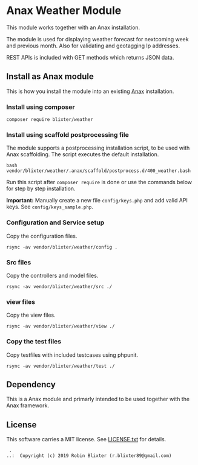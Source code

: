 # Anax Weather Module

This module works together with an Anax installation.

The module is used for displaying weather forecast for nextcoming week and previous month.
Also for validating and geotagging Ip addresses.

REST APIs is included with GET methods which returns JSON data.

## Install as Anax module

This is how you install the module into an existing [Anax](https://packagist.org/packages/anax/anax-ramverk1-me) installation.

### Install using composer

```
composer require blixter/weather
```

### Install using scaffold postprocessing file

The module supports a postprocessing installation script, to be used with Anax scaffolding. The script executes the default installation.

```
bash vendor/blixter/weather/.anax/scaffold/postprocess.d/400_weather.bash
```

Run this script after `composer require` is done or use the commands below for step by step installation.

**Important:** Manually create a new file `config/keys.php` and add valid API keys. See `config/keys_sample.php`.

### Configuration and Service setup

Copy the configuration files.
```
rsync -av vendor/blixter/weather/config .
```

### Src files

Copy the controllers and model files.

```
rsync -av vendor/blixter/weather/src ./
```

### view files

Copy the view files.

```
rsync -av vendor/blixter/weather/view ./
```

### Copy the test files

Copy testfiles with included testcases using phpunit.

```
rsync -av vendor/blixter/weather/test ./
```

## Dependency

This is a Anax module and primarly intended to be used together with the Anax framework.

## License

This software carries a MIT license. See [LICENSE.txt](LICENSE.txt) for details.

```
 .
..:  Copyright (c) 2019 Robin Blixter (r.blixter89@gmail.com)
```
